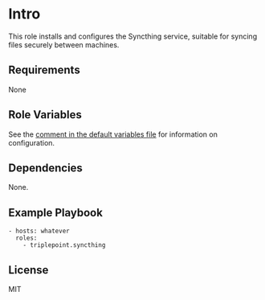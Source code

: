 # Intro
This role installs and configures the Syncthing service, suitable for syncing files securely between machines.

## Requirements
None

## Role Variables
See the [comment in the default variables file](defaults/main.yml) for information on configuration.

## Dependencies
None.

## Example Playbook
    - hosts: whatever
      roles:
        - triplepoint.syncthing

## License
MIT
